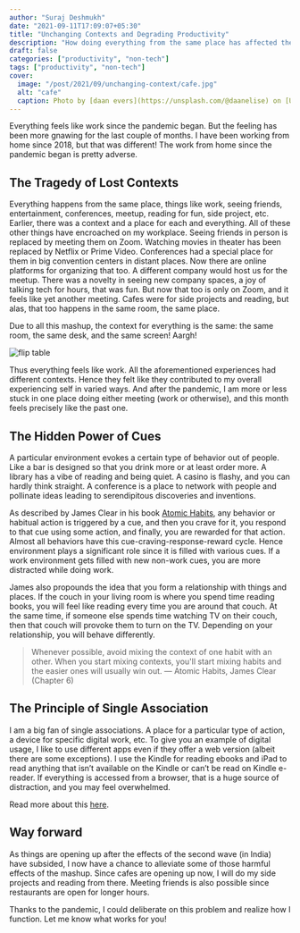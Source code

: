 ```yaml
---
author: "Suraj Deshmukh"
date: "2021-09-11T17:09:07+05:30"
title: "Unchanging Contexts and Degrading Productivity"
description: "How doing everything from the same place has affected the the productivity of everything."
draft: false
categories: ["productivity", "non-tech"]
tags: ["productivity", "non-tech"]
cover:
  image: "/post/2021/09/unchanging-context/cafe.jpg"
  alt: "cafe"
  caption: Photo by [daan evers](https://unsplash.com/@daanelise) on [Unsplash](https://unsplash.com).
---
```



Everything feels like work since the pandemic began. But the feeling has been more gnawing for the last couple of months. I have been working from home since 2018, but that was different! The work from home since the pandemic began is pretty adverse.

## The Tragedy of Lost Contexts

Everything happens from the same place, things like work, seeing friends, entertainment, conferences, meetup, reading for fun, side project, etc. Earlier, there was a context and a place for each and everything. All of these other things have encroached on my workplace. Seeing friends in person is replaced by meeting them on Zoom. Watching movies in theater has been replaced by Netflix or Prime Video. Conferences had a special place for them in big convention centers in distant places. Now there are online platforms for organizing that too. A different company would host us for the meetup. There was a novelty in seeing new company spaces, a joy of talking tech for hours, that was fun. But now that too is only on Zoom, and it feels like yet another meeting. Cafes were for side projects and reading, but alas, that too happens in the same room, the same place.

Due to all this mashup, the context for everything is the same: the same room, the same desk, and the same screen! Aargh!

![flip table](/post/2021/09/unchanging-context/flip-table.gif "flip table")

Thus everything feels like work. All the aforementioned experiences had different contexts. Hence they felt like they contributed to my overall experiencing self in varied ways. And after the pandemic, I am more or less stuck in one place doing either meeting (work or otherwise), and this month feels precisely like the past one.

## The Hidden Power of Cues

A particular environment evokes a certain type of behavior out of people. Like a bar is designed so that you drink more or at least order more. A library has a vibe of reading and being quiet. A casino is flashy, and you can hardly think straight. A conference is a place to network with people and pollinate ideas leading to serendipitous discoveries and inventions.

As described by James Clear in his book [Atomic Habits](https://amzn.to/39Zmfk6), any behavior or habitual action is triggered by a cue, and then you crave for it, you respond to that cue using some action, and finally, you are rewarded for that action. Almost all behaviors have this cue-craving-response-reward cycle. Hence environment plays a significant role since it is filled with various cues. If a work environment gets filled with new non-work cues, you are more distracted while doing work.

James also propounds the idea that you form a relationship with things and places. If the couch in your living room is where you spend time reading books, you will feel like reading every time you are around that couch. At the same time, if someone else spends time watching TV on their couch, then that couch will provoke them to turn on the TV. Depending on your relationship, you will behave differently.

> Whenever possible, avoid mixing the context of one habit with an other. When you start mixing contexts, you'll start mixing habits and the easier ones will usually win out. — Atomic Habits, James Clear (Chapter 6)

## The Principle of Single Association

I am a big fan of single associations. A place for a particular type of action, a device for specific digital work, etc. To give you an example of digital usage, I like to use different apps even if they offer a web version (albeit there are some exceptions). I use the Kindle for reading ebooks and iPad to read anything that isn’t available on the Kindle or can’t be read on Kindle e-reader. If everything is accessed from a browser, that is a huge source of distraction, and you may feel overwhelmed.

Read more about this [here](https://www.sparringmind.com/changing-habits).

## Way forward

As things are opening up after the effects of the second wave (in India) have subsided, I now have a chance to alleviate some of those harmful effects of the mashup. Since cafes are opening up now, I will do my side projects and reading from there. Meeting friends is also possible since restaurants are open for longer hours.

Thanks to the pandemic, I could deliberate on this problem and realize how I function. Let me know what works for you!
